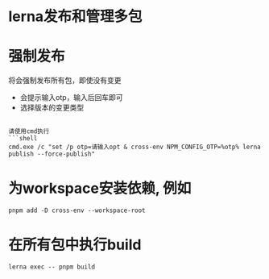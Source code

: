 # lerna发布和管理多包


# 强制发布

将会强制发布所有包，即使没有变更
- 会提示输入otp，输入后回车即可
- 选择版本的变更类型

```shell

请使用cmd执行
```shell
cmd.exe /c "set /p otp=请输入opt & cross-env NPM_CONFIG_OTP=%otp% lerna publish --force-publish"
```

# 为workspace安装依赖, 例如
```shell
pnpm add -D cross-env --workspace-root
```


# 在所有包中执行build
```shell
lerna exec -- pnpm build
```



